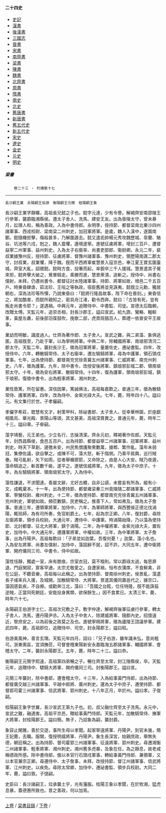  



#### 二十四史

*   [史記](../a01/a01.md)
*   [漢書](../a02/a02.md)
*   [後漢書](../a03/a03.md)
*   [三國志](../a04/a04.md)
*   [晉書](../a05/a05.md)
*   [宋書](../a06/a06.md)
*   [南齊書](../a07/a07.md)
*   [梁書](../a08/a08.md)
*   [陳書](../a09/a09.md)
*   [魏書](../a10/a10.md)
*   [北齊書](../a11/a11.md)
*   [周書](../a12/a12.md)
*   [隋書](../a13/a13.md)
*   [南史](../a14/a14.md)
*   [北史](../a15/a15.md)
*   [舊唐書](../a16/a16.md)
*   [新唐書](../a17/a17.md)
*   [舊五代史](../a18/a18.md)
*   [新五代史](../a19/a19.md)
*   [宋史](../a20/a20.md)
*   [遼史](../a21/a21.md)
*   [金史](../a22/a22.md)
*   [元史](../a23/a23.md)
*   [明史](../a24/a24.md)


##### 梁書
　　`卷二十三 ‧ 列傳第十七`

* * *

`長沙嗣王業　永陽嗣王伯游　衡陽嗣王元簡　桂陽嗣王象`

長沙嗣王業字靜曠，高祖長兄懿之子也。懿字元達，少有令譽。解褐齊安南邵陵王行參軍，襲爵臨湘縣侯。遷太子舍人、洗馬、建安王友。出為晉陵太守，曾未朞月，訟理人和，稱為善政。入為中書侍郎。永明季，授持節、都督梁南北秦沙四州諸軍事、西戎校尉、梁南梁二州刺史，加冠軍將軍。是歲，魏人入漢中，遂圍南鄭。懿隨機拒擊，傷殺甚多，乃解圍遁去。懿又遣氐帥楊元秀攻魏歷城、皐蘭、駱谷、坑池等六戍，尅之，魏人震懼，邊境遂寧。進號征虜將軍，增封三百戶，遷督益寧二州軍事、益州刺史。入為太子右衞率、尚書吏部郎、衞尉卿。永元二年，裴叔業據豫州反，授持節、征虜將軍、督豫州諸軍事、豫州刺史，領歷陽南譙二郡太守，討叔業，叔業懼，降于魏。旣而平西將軍崔慧景入寇京邑，奉江夏王寶玄圍臺城，齊室大亂，詔徵懿。懿時方食，投箸而起，率銳卒三千人援城。慧景遣其子覺來拒，懿奔擊大破之，覺單騎走。乘勝而進，慧景衆潰，追斬之。授侍中、尚書右僕射，未拜，仍遷尚書令、都督征討水陸諸軍事，持節、將軍如故，增邑二千五百戶。時東昏肆虐，茹法珍、王咺之等執政，宿臣舊將並見誅夷，懿旣立元勳，獨居朝右，深為法珍等所憚，乃說東昏曰：「懿將行隆昌故事，陛下命在晷刻。」東昏信之，將加酷害，而懿所親知之，密具舟江渚，勸令西奔。懿曰：「古皆有死，豈有叛走尚書令耶？」遂遇禍。中興元年，追贈侍中、中書監、司徒。宣德太后臨朝，改贈太傅。天監元年，追崇丞相，封長沙郡王，謚曰宣武。給九旒、鸞輅、轀輬車，黃屋左纛，前後部羽葆鼓吹，挽歌二部，虎賁班劔百人，葬禮一依晉安平王故事。

業幼而明敏，識度過人。仕齊為著作郎、太子舍人。宣武之難，與二弟藻、象俱逃匿。高祖旣至，乃赴于軍，以為寧朔將軍。中興二年，除輔國將軍、南琅邪清河二郡太守。天監二年，襲封長沙王，徵為冠軍將軍，量置佐史，遷祕書監。四年，改授侍中。六年，轉散騎常侍、太子右衞率，遷左驍騎將軍，尋為中護軍，領石頭戍軍事。七年，出為使持節、都督南兖兖徐青冀五州諸軍事、仁威將軍、南兖州刺史。八年，徵為護軍。九年，除中書令，改授安後將軍、鎮琅邪彭城二郡、領南琅邪太守。十年，徵為安右將軍、散騎常侍。十四年，復為護軍，領南琅邪彭城，鎮于琅邪。復徵中書令，出為輕車將軍、湘州刺史。

業性敦篤，所在留惠。深信因果，篤誠佛法，高祖每嘉歎之。普通三年，徵為散騎常侍、護軍將軍。四年，改為侍中、金紫光祿大夫。七年，薨，時年四十八。謚曰元。有文集行於世。子孝儼嗣。

孝儼字希莊，聦慧有文才。射策甲科，除祕書郎、太子舍人。從幸華林園，於座獻相風烏、華光殿、景陽山等頌，其文甚美，高祖深賞異之。普通元年，薨，時年二十三。謚曰章。子眘嗣。

藻字靖藝，元王弟也。少立名行，志操清潔。齊永元初，釋褐著作佐郎。天監元年，封西昌縣侯，食邑五百戶。出為持節、都督益寧二州諸軍事、冠軍將軍、益州刺史。時天下草創，邊徼未安，州民焦僧護聚衆數萬，據郫、繁作亂。藻年未弱冠，集僚佐議，欲自擊之。或陳不可，藻大怒，斬于階側。乃乘平肩輿，巡行賊壘。賊弓亂射，矢下如雨，從者舉楯禦箭，又命除之，由是人心大安。賊乃夜遁，藻命騎追之，斬首數千級，遂平之。進號信威將軍。九年，徵為太子中庶子。十年，為左驍騎將軍、領南琅邪太守。入為侍中。

藻性謙退，不求聞達。善屬文辭，尤好古體，自非公讌，未嘗妄有所為，縱有小文，成輒棄本。十一年，出為使持節、都督雍梁秦三州竟陵隨二郡諸軍事、仁威將軍、寧蠻校尉、雍州刺史。十二年，徵為使持節、都督南兖兖徐青冀五州諸軍事、兖州刺史，軍號如故。頻莅數鎮，民吏稱之。推善下人，常如弗及。徵為太子詹事。普通三年，遷領軍將軍，加侍中。六年，為軍師將軍，與西豐侯正德北伐渦陽，輒班師，為有司所奏，免官削爵土。七年，起為宗正卿。八年，復封爵，尋除左衞將軍，領步兵校尉。大通元年，遷侍中、中護軍。時渦陽始降，乃以藻為使持節、北討都督、征北大將軍，鎮于渦陽。二年，為中權將軍、金紫光祿大夫，置佐史，加侍中。中大通元年，遷護軍將軍，中權如故。三年，為中軍將軍、太子詹事，出為丹陽尹。高祖每歎曰：「子弟並如迦葉，吾復何憂！」迦葉，藻小名也。入為安左將軍、尚書左僕射，加侍中，藻固辭不就，詔不許。大同五年，遷中衞將軍、開府儀同三司、中書令，侍中如故。

藻性恬靜，獨處一室，床有膝痕，宗室衣冠，莫不楷則。常以爵祿太過，每思屏退，門庭閑寂，賔客罕通，太宗尤敬愛之。自遭家禍，恒布衣蒲席，不食鮮禽，非在公庭，不聽音樂，高祖每以此稱之。出為使持節、督南徐州刺史。侯景亂，藻遣長子彧率兵入援，及城開，加散騎常侍、大將軍。景遣其儀同蕭邕代之，據京口，藻因感氣疾，不自療。或勸奔江北，藻曰：「吾國之台鉉，位任特隆，旣不能誅翦逆賊，正當同死朝廷，安能投身異類，欲保餘生。」因不食累日。太清三年，薨，時年六十七。

永陽嗣王伯游字士仁，高祖次兄敷之子。敷字仲達，解褐齊後軍征虜行參軍，轉太子舍人，洗馬，遷丹陽尹丞。入為太子中舍人，除建威將軍、隨郡內史。招懷遠近，黎庶安之，以為前後之政莫之及也。進號寧朔將軍，徵為廬陵王諮議參軍。建武四年，薨。高祖即位，追贈侍中、司空，封永陽郡王，謚曰昭。

伯游美風神，善言玄理。天監元年四月，詔曰：「兄子伯游，雖年識未弘，意尚粗可。浙東奧區，宜須撫莅，可督會稽東陽新安永嘉臨海五郡諸軍事、輔國將軍、會稽太守。二年，襲封永陽郡王。五年，薨，時年二十三。謚曰恭。

衡陽嗣王元簡字熙遠，高祖第四弟暢之子。暢仕齊至太常，封江陵縣侯，卒。天監元年，追贈侍中、驃騎大將軍、開府儀同三司。封衡陽郡王。謚曰宣。

元簡三年襲封，除中書郎，遷會稽太守。十三年，入為給事黃門侍郎，出為持節、都督廣交越三州諸軍事、平越中郎將、廣州刺史。還為太子中庶子，遷使持節、都督郢司霍三州諸軍事、信武將軍、郢州刺史。十八年正月，卒於州。謚曰孝。子俊嗣。

桂陽嗣王象字世翼，長沙宣武王第九子也。初，叔父融仕齊至太子洗馬。永元中，宣武之難，融遇害。高祖平京邑，贈給事黃門侍郎。天監元年，加散騎常侍、撫軍大將軍，封桂陽郡王。謚曰簡。無子，乃詔象為嗣，襲封爵。

象容止閑雅，善於交遊，事所生母以孝聞。起家寧遠將軍、丹陽尹。到官未幾，簡王妃薨，去職。服闋，復授明威將軍、丹陽尹。象生長深宮，始親庶政，舉無失德，朝廷稱之。出為持節、督司霍郢三州諸軍事、征遠將軍、郢州刺史。尋遷湘衡二州諸軍事、輕車將軍、湘州刺史。湘州舊多虎暴，及象在任，為之靜息，故老咸稱德政所感。除中書侍郎，俄以本官行石頭戍軍事，轉給事黃門侍郎、兼領軍，又以本官兼宗正卿。尋遷侍中、太子詹事，未拜，改授持節、督江州諸軍事、信武將軍、江州刺史。以疾免。尋除太常卿，加侍中，遷祕書監、領步兵校尉。大同二年，薨，謚曰敦。子慥嗣。

史臣曰：長沙諸嗣王，竝承襲土宇，光有藩服。桂陽王象以孝聞，在於牧湘，猛虎息暴，蓋德惠所致也。昔之善政，何以加焉。

* * *

[上卷](022.md) / [梁書目錄](a08.md) / [下卷](024.md) /			  

    